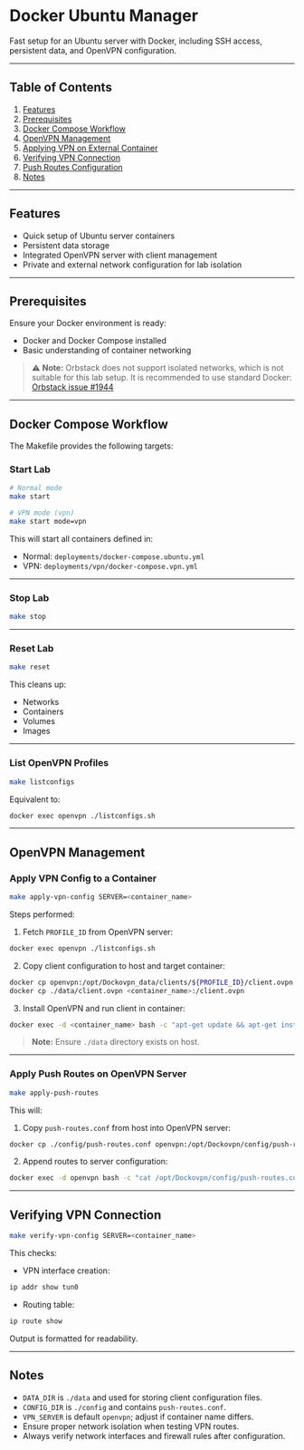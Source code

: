 # Docker Ubuntu Manager

Fast setup for an Ubuntu server with Docker, including SSH access, persistent data, and OpenVPN configuration.

---

## Table of Contents

1. [Features](#features)
2. [Prerequisites](#prerequisites)
3. [Docker Compose Workflow](#docker-compose-workflow)
4. [OpenVPN Management](#openvpn-management)
5. [Applying VPN on External Container](#applying-vpn-on-external-container)
6. [Verifying VPN Connection](#verifying-vpn-connection)
7. [Push Routes Configuration](#push-routes-configuration)
8. [Notes](#notes)

---

## Features

- Quick setup of Ubuntu server containers
- Persistent data storage
- Integrated OpenVPN server with client management
- Private and external network configuration for lab isolation

---

## Prerequisites

Ensure your Docker environment is ready:

- Docker and Docker Compose installed
- Basic understanding of container networking

> ⚠️ **Note:** Orbstack does not support isolated networks, which is not suitable for this lab setup.
> It is recommended to use standard Docker: [Orbstack issue #1944](https://github.com/orbstack/orbstack/issues/1944)

---

## Docker Compose Workflow

The Makefile provides the following targets:

### Start Lab

```bash
# Normal mode
make start

# VPN mode (vpn)
make start mode=vpn
```

This will start all containers defined in:

- Normal: `deployments/docker-compose.ubuntu.yml`
- VPN: `deployments/vpn/docker-compose.vpn.yml`

---

### Stop Lab

```bash
make stop
```

---

### Reset Lab

```bash
make reset
```

This cleans up:

- Networks
- Containers
- Volumes
- Images

---

### List OpenVPN Profiles

```bash
make listconfigs
```

Equivalent to:

```bash
docker exec openvpn ./listconfigs.sh
```

---

## OpenVPN Management

### Apply VPN Config to a Container

```bash
make apply-vpn-config SERVER=<container_name>
```

Steps performed:

1. Fetch `PROFILE_ID` from OpenVPN server:

```bash
docker exec openvpn ./listconfigs.sh
```

2. Copy client configuration to host and target container:

```bash
docker cp openvpn:/opt/Dockovpn_data/clients/${PROFILE_ID}/client.ovpn ./data/client.ovpn
docker cp ./data/client.ovpn <container_name>:/client.ovpn
```

3. Install OpenVPN and run client in container:

```bash
docker exec -d <container_name> bash -c "apt-get update && apt-get install -y openvpn && openvpn --config /client.ovpn --daemon"
```

> **Note:** Ensure `./data` directory exists on host.

---

### Apply Push Routes on OpenVPN Server

```bash
make apply-push-routes
```

This will:

1. Copy `push-routes.conf` from host into OpenVPN server:

```bash
docker cp ./config/push-routes.conf openvpn:/opt/Dockovpn/config/push-routes.conf
```

2. Append routes to server configuration:

```bash
docker exec -d openvpn bash -c "cat /opt/Dockovpn/config/push-routes.conf >> /opt/Dockovpn/config/server.conf"
```

---

## Verifying VPN Connection

```bash
make verify-vpn-config SERVER=<container_name>
```

This checks:

- VPN interface creation:

```bash
ip addr show tun0
```

- Routing table:

```bash
ip route show
```

Output is formatted for readability.

---

## Notes

- `DATA_DIR` is `./data` and used for storing client configuration files.
- `CONFIG_DIR` is `./config` and contains `push-routes.conf`.
- `VPN_SERVER` is default `openvpn`; adjust if container name differs.
- Ensure proper network isolation when testing VPN routes.
- Always verify network interfaces and firewall rules after configuration.
